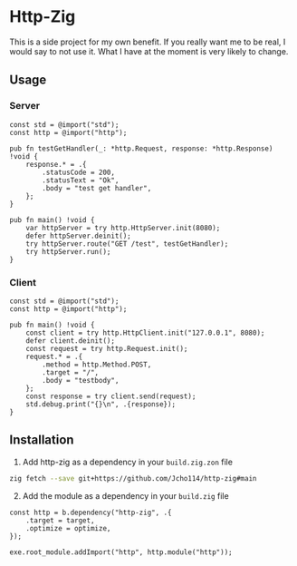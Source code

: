# Http-Zig

This is a side project for my own benefit. If you really want me to be real, I would say to not use it. What I have at the moment is very likely to change.

## Usage

### Server

```zig
const std = @import("std");
const http = @import("http");

pub fn testGetHandler(_: *http.Request, response: *http.Response) !void {
    response.* = .{
        .statusCode = 200,
        .statusText = "Ok",
        .body = "test get handler",
    };
}

pub fn main() !void {
    var httpServer = try http.HttpServer.init(8080);
    defer httpServer.deinit();
    try httpServer.route("GET /test", testGetHandler);
    try httpServer.run();
}
```

### Client

```zig
const std = @import("std");
const http = @import("http");

pub fn main() !void {
    const client = try http.HttpClient.init("127.0.0.1", 8080);
    defer client.deinit();
    const request = try http.Request.init();
    request.* = .{
        .method = http.Method.POST,
        .target = "/",
        .body = "testbody",
    };
    const response = try client.send(request);
    std.debug.print("{}\n", .{response});
}
```

## Installation

1. Add http-zig as a dependency in your `build.zig.zon` file

```bash
zig fetch --save git+https://github.com/Jcho114/http-zig#main
```

2. Add the module as a dependency in your `build.zig` file

```zig
const http = b.dependency("http-zig", .{
    .target = target,
    .optimize = optimize,
});

exe.root_module.addImport("http", http.module("http"));
```
